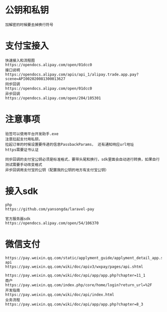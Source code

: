# 公钥和私钥

	加解密的时候要去掉换行符号

# 支付宝接入

	快速接入和流程图
	https://opendocs.alipay.com/open/01dcc0
	接口说明
	https://opendocs.alipay.com/apis/api_1/alipay.trade.app.pay?scene=API002020081300013627
	同步回调
	https://opendocs.alipay.com/open/01dcc0
	异步回调
	https://opendocs.alipay.com/open/204/105301


# 注意事项	
	验签可以使用平台开发助手.exe
	注意拉起支付用私钥， 
	拉起订单的时候设置要传递的信息PassbackParams， 还有通知响应url地址
	https需要证书认证

	同步回调的支付宝公钥必须是标准格式，要带头尾和换行，sdk里面会自动进行转换，如果自行测试需要手动改变格式
	异步回调用支付宝的公钥（配置我的公钥的地方有支付宝公钥）

	


# 接入sdk
	
	php
	https://github.com/yansongda/laravel-pay
	
	官方服务器sdk
	https://opendocs.alipay.com/open/54/106370




# 微信支付


	https://pay.weixin.qq.com/static/applyment_guide/applyment_detail_app.shtml
	api
	https://pay.weixin.qq.com/wiki/doc/apiv3/wxpay/pages/api.shtml
	
	https://pay.weixin.qq.com/wiki/doc/api/app/app.php?chapter=11_1
	商户
	https://pay.weixin.qq.com/index.php/core/home/login?return_url=%2F	
	开发指南
	https://pay.weixin.qq.com/wiki/doc/api/index.html
	业务流程
	https://pay.weixin.qq.com/wiki/doc/api/app/app.php?chapter=8_3
